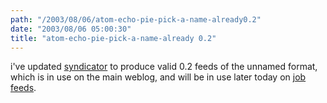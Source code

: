 ```yaml
---
path: "/2003/08/06/atom-echo-pie-pick-a-name-already0.2" 
date: "2003/08/06 05:00:30" 
title: "atom-echo-pie-pick-a-name-already 0.2" 
---
```

<p>i've updated <a href="www.randomchaos.com/source.php?source=http%3A%2F%2Fweblog.randomchaos.com%2Fsyndicator.inc">syndicator</a> to produce valid 0.2 feeds of the unnamed format, which is in use on the main weblog, and will be in use later today on <a href="http://weblog.randomchaos.com/jobfeeds.php">job feeds</a>.</p>
